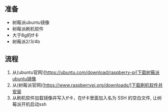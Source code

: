 ## 准备
* 树莓派ubuntu镜像
* 树莓派刷机软件
* 大于8g的tf卡
* 树莓派2/3/4b

## 流程
1. 从(ubuntu官网)[https://ubuntu.com/download/raspberry-pi]下载树莓派ubuntu镜像  
2. 从(树莓派官网)[https://www.raspberrypi.org/downloads/]下载刷机软件并安装  
3. 从刷机软件加载镜像并写入tf卡，在tf卡里面加入名为 SSH 的空白文件, 让树莓派开机启动ssh
